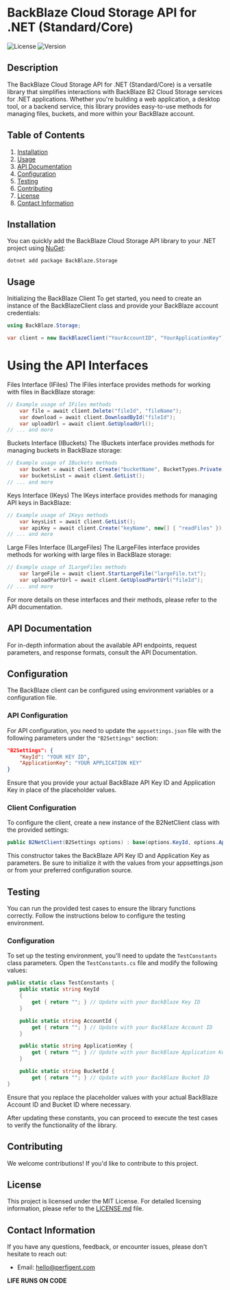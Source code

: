 # BackBlaze Cloud Storage API for .NET (Standard/Core)

![License](https://img.shields.io/badge/license-MIT-blue.svg)
![Version](https://img.shields.io/badge/version-1.0.0-green.svg)

## Description

The BackBlaze Cloud Storage API for .NET (Standard/Core) is a versatile library that simplifies interactions with BackBlaze B2 Cloud Storage services for .NET applications. Whether you're building a web application, a desktop tool, or a backend service, this library provides easy-to-use methods for managing files, buckets, and more within your BackBlaze account.

## Table of Contents

1. [Installation](#installation)
2. [Usage](#usage)
3. [API Documentation](#api-documentation)
4. [Configuration](#configuration)
5. [Testing](#testing)
6. [Contributing](#contributing)
7. [License](#license)
8. [Contact Information](#contact-information)

## Installation

You can quickly add the BackBlaze Cloud Storage API library to your .NET project using [NuGet](https://www.nuget.org/packages/BackBlaze.Storage/):

```shell
dotnet add package BackBlaze.Storage
```

## Usage

Initializing the BackBlaze Client
To get started, you need to create an instance of the BackBlazeClient class and provide your BackBlaze account credentials:

```csharp
using BackBlaze.Storage;

var client = new BackBlazeClient("YourAccountID", "YourApplicationKey");
```

# Using the API Interfaces

Files Interface (IFiles)
The IFiles interface provides methods for working with files in BackBlaze storage:

```csharp
// Example usage of IFiles methods
    var file = await client.Delete("fileId", "fileName");
    var download = await client.DownloadById("fileId");
    var uploadUrl = await client.GetUploadUrl();
// ... and more
```

Buckets Interface (IBuckets)
The IBuckets interface provides methods for managing buckets in BackBlaze storage:

```csharp
// Example usage of IBuckets methods
    var bucket = await client.Create("bucketName", BucketTypes.Private);
    var bucketsList = await client.GetList();
// ... and more
```

Keys Interface (IKeys)
The IKeys interface provides methods for managing API keys in BackBlaze:

```csharp
// Example usage of IKeys methods
    var keysList = await client.GetList();
    var apiKey = await client.Create("keyName", new[] { "readFiles" });
// ... and more
```

Large Files Interface (ILargeFiles)
The ILargeFiles interface provides methods for working with large files in BackBlaze storage:

```csharp
// Example usage of ILargeFiles methods
    var largeFile = await client.StartLargeFile("largeFile.txt");
    var uploadPartUrl = await client.GetUploadPartUrl("fileId");
// ... and more
```

For more details on these interfaces and their methods, please refer to the API documentation.

## API Documentation

For in-depth information about the available API endpoints, request parameters, and response formats, consult the API Documentation.

## Configuration

The BackBlaze client can be configured using environment variables or a configuration file.

### API Configuration

For API configuration, you need to update the `appsettings.json` file with the following parameters under the `"B2Settings"` section:

```json
"B2Settings": {
    "KeyId": "YOUR KEY ID",
    "ApplicationKey": "YOUR APPLICATION KEY"
}
```
Ensure that you provide your actual BackBlaze API Key ID and Application Key in place of the placeholder values.

### Client Configuration

To configure the client, create a new instance of the B2NetClient class with the provided settings:

```csharp
public B2NetClient(B2Settings options) : base(options.KeyId, options.ApplicationKey)
```

This constructor takes the BackBlaze API Key ID and Application Key as parameters. Be sure to initialize it with the values from your appsettings.json or from your preferred configuration source.

## Testing

You can run the provided test cases to ensure the library functions correctly. Follow the instructions below to configure the testing environment.

### Configuration

To set up the testing environment, you'll need to update the `TestConstants` class parameters. Open the `TestConstants.cs` file and modify the following values:

```csharp
public static class TestConstants {
    public static string KeyId
    {
        get { return ""; } // Update with your BackBlaze Key ID
    }

    public static string AccountId {
        get { return ""; } // Update with your BackBlaze Account ID
    }

    public static string ApplicationKey {
        get { return ""; } // Update with your BackBlaze Application Key
    }

    public static string BucketId {
        get { return ""; } // Update with your BackBlaze Bucket ID
}
```

Ensure that you replace the placeholder values with your actual BackBlaze Account ID and Bucket ID where necessary.

After updating these constants, you can proceed to execute the test cases to verify the functionality of the library.

## Contributing

We welcome contributions! If you'd like to contribute to this project.

## License

This project is licensed under the MIT License. For detailed licensing information, please refer to the [LICENSE.md](LICENSE.md) file.

## Contact Information

If you have any questions, feedback, or encounter issues, please don't hesitate to reach out:

- Email: [hello@perfigent.com](mailto:hello@perfigent.com)

**LIFE RUNS ON CODE**
